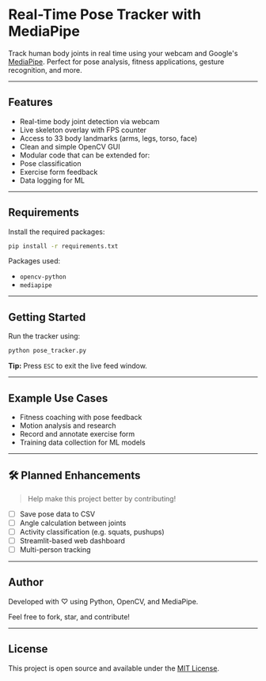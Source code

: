 #  Real-Time Pose Tracker with MediaPipe

Track human body joints in real time using your webcam and Google's [MediaPipe](https://google.github.io/mediapipe/solutions/pose). Perfect for pose analysis, fitness applications, gesture recognition, and more.

---

##  Features

-  Real-time body joint detection via webcam
-  Live skeleton overlay with FPS counter
-  Access to 33 body landmarks (arms, legs, torso, face)
-  Clean and simple OpenCV GUI
-  Modular code that can be extended for:
  - Pose classification
  - Exercise form feedback
  - Data logging for ML

---

##  Requirements

Install the required packages:

```bash
pip install -r requirements.txt
```

Packages used:
- `opencv-python`
- `mediapipe`

---

##  Getting Started

Run the tracker using:

```bash
python pose_tracker.py
```

 **Tip:** Press `ESC` to exit the live feed window.

---

##  Example Use Cases

-  Fitness coaching with pose feedback
-  Motion analysis and research
-  Record and annotate exercise form
-  Training data collection for ML models

---

## 🛠 Planned Enhancements

> Help make this project better by contributing!

- [ ] Save pose data to CSV
- [ ] Angle calculation between joints
- [ ] Activity classification (e.g. squats, pushups)
- [ ] Streamlit-based web dashboard
- [ ] Multi-person tracking

---

##  Author

Developed with ♡ using Python, OpenCV, and MediaPipe.

Feel free to fork, star, and contribute!

---

##  License

This project is open source and available under the [MIT License](LICENSE).
